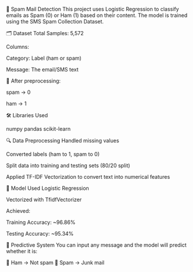 📧 Spam Mail Detection
This project uses Logistic Regression to classify emails as Spam (0) or Ham (1) based on their content. The model is trained using the SMS Spam Collection Dataset.

🗂️ Dataset
Total Samples: 5,572

Columns:

Category: Label (ham or spam)

Message: The email/SMS text

📌 After preprocessing:

spam → 0

ham → 1

🛠️ Libraries Used

numpy
pandas
scikit-learn

🔍 Data Preprocessing
Handled missing values

Converted labels (ham to 1, spam to 0)

Split data into training and testing sets (80/20 split)

Applied TF-IDF Vectorization to convert text into numerical features

🧠 Model Used
Logistic Regression

Vectorized with TfidfVectorizer

Achieved:

Training Accuracy: ~96.86%

Testing Accuracy: ~95.34%

🔎 Predictive System
You can input any message and the model will predict whether it is:

📨 Ham → Not spam
🚫 Spam → Junk mail
